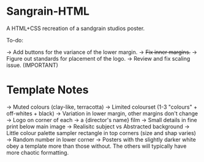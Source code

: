 # Sangrain-HTML
A HTML+CSS recreation of a sandgrain studios poster. 

To-do: 

-> Add buttons for the variance of the lower margin.
-> ~~Fix inner margins.~~
-> Figure out standards for placement of the logo.
-> Review and fix scaling issue. (IMPORTANT)

# Template Notes

-> Muted colours (clay-like, terracotta)
-> Limited colourset (1-3 "colours" + off-whites + black)
-> Variation in lower margin, other margins don't change
-> Logo on corner of each
-> a {director's name} film
-> Small details in fine print below main image
-> Realisitc subject vs Abstracted background
-> Little colour palette sampler rectangle in top corners (size and shap varies)
-> Random number in lower corner
-> Posters with the slightly darker white obey a template more than those without. The others will typically have more chaotic formatting.